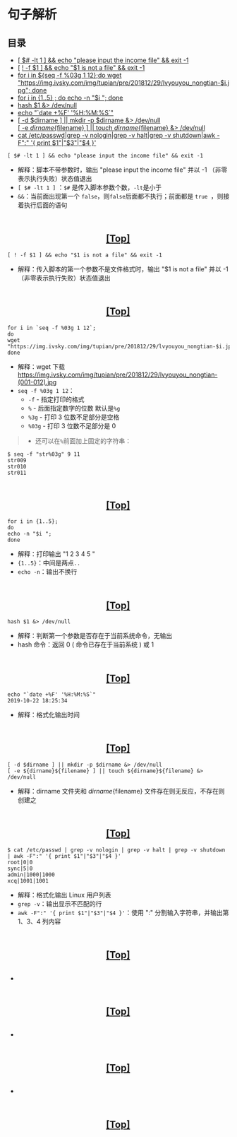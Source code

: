 # 句子解析

## 目录
 * [ [ $# -lt 1 ] && echo "please input the income file" && exit -1](#1)
 * [ [ ! -f $1 ] && echo "$1 is not a file" && exit -1](#2)
 * [for i in ${seq -f %03g 1 12};do wget "https://img.ivsky.com/img/tupian/pre/201812/29/lvyouyou_nongtian-$i.jpg"; done](#3)
 * [for i in {1..5} ; do echo -n "$i "; done](#4)
 * [ hash $1 &> /dev/null](#5)
 * [ echo "\`date +%F' '%H:%M:%S\`" ](#6)
 * [ [ -d $dirname ] || mkdir -p $dirname &> /dev/null<br/>
 [ -e ${dirname}${filename} ] || touch ${dirname}${filename} &> /dev/null](#7)
 * [cat /etc/passwd|grep -v nologin|grep -v halt|grep -v shutdown|awk -F":" '{ print $1"|"$3"|"$4 }'](#8)
 
 
 <span id = "1"></span>
 ``` shell 
 [ $# -lt 1 ] && echo "please input the income file" && exit -1
 ```

 * 解释：脚本不带参数时，输出 "please input the income file" 并以 -1 （非零表示执行失败）状态值退出
 * `[ $# -lt 1 ]` ：`$#` 是传入脚本参数个数，`-lt`是小于
 * `&&`：当前面出现第一个 `false`，则`false`后面都不执行；前面都是  `true `，则接着执行后面的语句

## &nbsp; &nbsp; &nbsp; &nbsp; &nbsp; &nbsp; &nbsp; &nbsp; &nbsp; &nbsp; &nbsp; &nbsp; &nbsp; &nbsp; &nbsp; &nbsp; &nbsp; &nbsp; &nbsp; &nbsp; &nbsp; &nbsp; &nbsp; &nbsp; &nbsp; &nbsp; &nbsp; &nbsp; &nbsp; &nbsp; &nbsp; &nbsp; &nbsp; &nbsp; &nbsp; &nbsp; &nbsp; &nbsp; &nbsp; &nbsp; &nbsp; &nbsp; &nbsp; &nbsp; &nbsp; &nbsp; &nbsp; &nbsp; &nbsp; &nbsp; &nbsp; &nbsp; &nbsp; &nbsp; &nbsp; &nbsp; &nbsp; &nbsp; &nbsp; &nbsp; &nbsp; &nbsp; &nbsp; &nbsp; &nbsp; &nbsp; &nbsp; &nbsp; &nbsp; &nbsp; &nbsp; &nbsp; &nbsp; &nbsp;[[Top]](#目录)

  <span id = "2"></span>
 ``` shell
 [ ! -f $1 ] && echo "$1 is not a file" && exit -1
```
 * 解释：传入脚本的第一个参数不是文件格式时，输出 "$1 is not a file" 并以 -1 （非零表示执行失败）状态值退出
 
## &nbsp; &nbsp; &nbsp; &nbsp; &nbsp; &nbsp; &nbsp; &nbsp; &nbsp; &nbsp; &nbsp; &nbsp; &nbsp; &nbsp; &nbsp; &nbsp; &nbsp; &nbsp; &nbsp; &nbsp; &nbsp; &nbsp; &nbsp; &nbsp; &nbsp; &nbsp; &nbsp; &nbsp; &nbsp; &nbsp; &nbsp; &nbsp; &nbsp; &nbsp; &nbsp; &nbsp; &nbsp; &nbsp; &nbsp; &nbsp; &nbsp; &nbsp; &nbsp; &nbsp; &nbsp; &nbsp; &nbsp; &nbsp; &nbsp; &nbsp; &nbsp; &nbsp; &nbsp; &nbsp; &nbsp; &nbsp; &nbsp; &nbsp; &nbsp; &nbsp; &nbsp; &nbsp; &nbsp; &nbsp; &nbsp; &nbsp; &nbsp; &nbsp; &nbsp; &nbsp; &nbsp; &nbsp; &nbsp; &nbsp;[[Top]](#目录)
 
  <span id = "3"></span>
 ``` shell
 for i in `seq -f %03g 1 12`;
 do 
 wget "https://img.ivsky.com/img/tupian/pre/201812/29/lvyouyou_nongtian-$i.jpg"; 
 done
 ```
 
* 解释：wget 下载 https://img.ivsky.com/img/tupian/pre/201812/29/lvyouyou_nongtian-(001-012).jpg
* `seq -f %03g 1 12`：
  * `-f` -  指定打印的格式
  * `%` -  后面指定数字的位数 默认是`%g`
  * `%3g` - 打印 3 位数不足部分是空格
  * `%03g` - 打印 3 位数不足部分是 0
> * 还可以在`%`前面加上固定的字符串：
``` shell
$ seq -f "str%03g" 9 11
str009
str010
str011
```
## &nbsp; &nbsp; &nbsp; &nbsp; &nbsp; &nbsp; &nbsp; &nbsp; &nbsp; &nbsp; &nbsp; &nbsp; &nbsp; &nbsp; &nbsp; &nbsp; &nbsp; &nbsp; &nbsp; &nbsp; &nbsp; &nbsp; &nbsp; &nbsp; &nbsp; &nbsp; &nbsp; &nbsp; &nbsp; &nbsp; &nbsp; &nbsp; &nbsp; &nbsp; &nbsp; &nbsp; &nbsp; &nbsp; &nbsp; &nbsp; &nbsp; &nbsp; &nbsp; &nbsp; &nbsp; &nbsp; &nbsp; &nbsp; &nbsp; &nbsp; &nbsp; &nbsp; &nbsp; &nbsp; &nbsp; &nbsp; &nbsp; &nbsp; &nbsp; &nbsp; &nbsp; &nbsp; &nbsp; &nbsp; &nbsp; &nbsp; &nbsp; &nbsp; &nbsp; &nbsp; &nbsp; &nbsp; &nbsp; &nbsp;[[Top]](#目录)

 <span id = "4"></span>
``` shell
for i in {1..5}; 
do 
echo -n "$i "; 
done
```
* 解释：打印输出 "1 2 3 4 5 "
* `{1..5}`：中间是两点`..`
* `echo -n`：输出不换行

## &nbsp; &nbsp; &nbsp; &nbsp; &nbsp; &nbsp; &nbsp; &nbsp; &nbsp; &nbsp; &nbsp; &nbsp; &nbsp; &nbsp; &nbsp; &nbsp; &nbsp; &nbsp; &nbsp; &nbsp; &nbsp; &nbsp; &nbsp; &nbsp; &nbsp; &nbsp; &nbsp; &nbsp; &nbsp; &nbsp; &nbsp; &nbsp; &nbsp; &nbsp; &nbsp; &nbsp; &nbsp; &nbsp; &nbsp; &nbsp; &nbsp; &nbsp; &nbsp; &nbsp; &nbsp; &nbsp; &nbsp; &nbsp; &nbsp; &nbsp; &nbsp; &nbsp; &nbsp; &nbsp; &nbsp; &nbsp; &nbsp; &nbsp; &nbsp; &nbsp; &nbsp; &nbsp; &nbsp; &nbsp; &nbsp; &nbsp; &nbsp; &nbsp; &nbsp; &nbsp; &nbsp; &nbsp; &nbsp; &nbsp;[[Top]](#目录)

<span id = "5"></span>
 
 ```
 hash $1 &> /dev/null
 ```
 
 * 解释：判断第一个参数是否存在于当前系统命令，无输出
 * hash 命令：返回 0 ( 命令已存在于当前系统 ) 或 1
 
## &nbsp; &nbsp; &nbsp; &nbsp; &nbsp; &nbsp; &nbsp; &nbsp; &nbsp; &nbsp; &nbsp; &nbsp; &nbsp; &nbsp; &nbsp; &nbsp; &nbsp; &nbsp; &nbsp; &nbsp; &nbsp; &nbsp; &nbsp; &nbsp; &nbsp; &nbsp; &nbsp; &nbsp; &nbsp; &nbsp; &nbsp; &nbsp; &nbsp; &nbsp; &nbsp; &nbsp; &nbsp; &nbsp; &nbsp; &nbsp; &nbsp; &nbsp; &nbsp; &nbsp; &nbsp; &nbsp; &nbsp; &nbsp; &nbsp; &nbsp; &nbsp; &nbsp; &nbsp; &nbsp; &nbsp; &nbsp; &nbsp; &nbsp; &nbsp; &nbsp; &nbsp; &nbsp; &nbsp; &nbsp; &nbsp; &nbsp; &nbsp; &nbsp; &nbsp; &nbsp; &nbsp; &nbsp; &nbsp; &nbsp;[[Top]](#目录)

<span id = "6"></span>
  
 ```
 echo "`date +%F' '%H:%M:%S`"
 2019-10-22 18:25:34
 ```
 
 * 解释：格式化输出时间
 
## &nbsp; &nbsp; &nbsp; &nbsp; &nbsp; &nbsp; &nbsp; &nbsp; &nbsp; &nbsp; &nbsp; &nbsp; &nbsp; &nbsp; &nbsp; &nbsp; &nbsp; &nbsp; &nbsp; &nbsp; &nbsp; &nbsp; &nbsp; &nbsp; &nbsp; &nbsp; &nbsp; &nbsp; &nbsp; &nbsp; &nbsp; &nbsp; &nbsp; &nbsp; &nbsp; &nbsp; &nbsp; &nbsp; &nbsp; &nbsp; &nbsp; &nbsp; &nbsp; &nbsp; &nbsp; &nbsp; &nbsp; &nbsp; &nbsp; &nbsp; &nbsp; &nbsp; &nbsp; &nbsp; &nbsp; &nbsp; &nbsp; &nbsp; &nbsp; &nbsp; &nbsp; &nbsp; &nbsp; &nbsp; &nbsp; &nbsp; &nbsp; &nbsp; &nbsp; &nbsp; &nbsp; &nbsp; &nbsp; &nbsp;[[Top]](#目录)

<span id = "7"></span>
  
 ```
 [ -d $dirname ] || mkdir -p $dirname &> /dev/null
 [ -e ${dirname}${filename} ] || touch ${dirname}${filename} &> /dev/null 
 ```
 
 * 解释：dirname 文件夹和 ${dirname}${filename} 文件存在则无反应，不存在则创建之
 
 
## &nbsp; &nbsp; &nbsp; &nbsp; &nbsp; &nbsp; &nbsp; &nbsp; &nbsp; &nbsp; &nbsp; &nbsp; &nbsp; &nbsp; &nbsp; &nbsp; &nbsp; &nbsp; &nbsp; &nbsp; &nbsp; &nbsp; &nbsp; &nbsp; &nbsp; &nbsp; &nbsp; &nbsp; &nbsp; &nbsp; &nbsp; &nbsp; &nbsp; &nbsp; &nbsp; &nbsp; &nbsp; &nbsp; &nbsp; &nbsp; &nbsp; &nbsp; &nbsp; &nbsp; &nbsp; &nbsp; &nbsp; &nbsp; &nbsp; &nbsp; &nbsp; &nbsp; &nbsp; &nbsp; &nbsp; &nbsp; &nbsp; &nbsp; &nbsp; &nbsp; &nbsp; &nbsp; &nbsp; &nbsp; &nbsp; &nbsp; &nbsp; &nbsp; &nbsp; &nbsp; &nbsp; &nbsp; &nbsp; &nbsp;[[Top]](#目录)

<span id = "8"></span>
  
 ``` shell
$ cat /etc/passwd | grep -v nologin | grep -v halt | grep -v shutdown | awk -F":" '{ print $1"|"$3"|"$4 }'
root|0|0
sync|5|0
admin|1000|1000
xcq|1001|1001
 ```
 * 解释：格式化输出 Linux 用户列表
 * `grep -v`：输出显示不匹配的行
 * `awk -F":" '{ print $1"|"$3"|"$4 }'`：使用 ":" 分割输入字符串，并输出第 1、3、4 列内容
 
## &nbsp; &nbsp; &nbsp; &nbsp; &nbsp; &nbsp; &nbsp; &nbsp; &nbsp; &nbsp; &nbsp; &nbsp; &nbsp; &nbsp; &nbsp; &nbsp; &nbsp; &nbsp; &nbsp; &nbsp; &nbsp; &nbsp; &nbsp; &nbsp; &nbsp; &nbsp; &nbsp; &nbsp; &nbsp; &nbsp; &nbsp; &nbsp; &nbsp; &nbsp; &nbsp; &nbsp; &nbsp; &nbsp; &nbsp; &nbsp; &nbsp; &nbsp; &nbsp; &nbsp; &nbsp; &nbsp; &nbsp; &nbsp; &nbsp; &nbsp; &nbsp; &nbsp; &nbsp; &nbsp; &nbsp; &nbsp; &nbsp; &nbsp; &nbsp; &nbsp; &nbsp; &nbsp; &nbsp; &nbsp; &nbsp; &nbsp; &nbsp; &nbsp; &nbsp; &nbsp; &nbsp; &nbsp; &nbsp; &nbsp;[[Top]](#目录)

<span id = ""></span>
  
 ```
 
 ```
 
 *
 
## &nbsp; &nbsp; &nbsp; &nbsp; &nbsp; &nbsp; &nbsp; &nbsp; &nbsp; &nbsp; &nbsp; &nbsp; &nbsp; &nbsp; &nbsp; &nbsp; &nbsp; &nbsp; &nbsp; &nbsp; &nbsp; &nbsp; &nbsp; &nbsp; &nbsp; &nbsp; &nbsp; &nbsp; &nbsp; &nbsp; &nbsp; &nbsp; &nbsp; &nbsp; &nbsp; &nbsp; &nbsp; &nbsp; &nbsp; &nbsp; &nbsp; &nbsp; &nbsp; &nbsp; &nbsp; &nbsp; &nbsp; &nbsp; &nbsp; &nbsp; &nbsp; &nbsp; &nbsp; &nbsp; &nbsp; &nbsp; &nbsp; &nbsp; &nbsp; &nbsp; &nbsp; &nbsp; &nbsp; &nbsp; &nbsp; &nbsp; &nbsp; &nbsp; &nbsp; &nbsp; &nbsp; &nbsp; &nbsp; &nbsp;[[Top]](#目录)

<span id = ""></span>
  
 ```
 
 ```
 
 *
 
## &nbsp; &nbsp; &nbsp; &nbsp; &nbsp; &nbsp; &nbsp; &nbsp; &nbsp; &nbsp; &nbsp; &nbsp; &nbsp; &nbsp; &nbsp; &nbsp; &nbsp; &nbsp; &nbsp; &nbsp; &nbsp; &nbsp; &nbsp; &nbsp; &nbsp; &nbsp; &nbsp; &nbsp; &nbsp; &nbsp; &nbsp; &nbsp; &nbsp; &nbsp; &nbsp; &nbsp; &nbsp; &nbsp; &nbsp; &nbsp; &nbsp; &nbsp; &nbsp; &nbsp; &nbsp; &nbsp; &nbsp; &nbsp; &nbsp; &nbsp; &nbsp; &nbsp; &nbsp; &nbsp; &nbsp; &nbsp; &nbsp; &nbsp; &nbsp; &nbsp; &nbsp; &nbsp; &nbsp; &nbsp; &nbsp; &nbsp; &nbsp; &nbsp; &nbsp; &nbsp; &nbsp; &nbsp; &nbsp; &nbsp;[[Top]](#目录)

<span id = ""></span>
  
 ```
 
 ```
 
 *
 
## &nbsp; &nbsp; &nbsp; &nbsp; &nbsp; &nbsp; &nbsp; &nbsp; &nbsp; &nbsp; &nbsp; &nbsp; &nbsp; &nbsp; &nbsp; &nbsp; &nbsp; &nbsp; &nbsp; &nbsp; &nbsp; &nbsp; &nbsp; &nbsp; &nbsp; &nbsp; &nbsp; &nbsp; &nbsp; &nbsp; &nbsp; &nbsp; &nbsp; &nbsp; &nbsp; &nbsp; &nbsp; &nbsp; &nbsp; &nbsp; &nbsp; &nbsp; &nbsp; &nbsp; &nbsp; &nbsp; &nbsp; &nbsp; &nbsp; &nbsp; &nbsp; &nbsp; &nbsp; &nbsp; &nbsp; &nbsp; &nbsp; &nbsp; &nbsp; &nbsp; &nbsp; &nbsp; &nbsp; &nbsp; &nbsp; &nbsp; &nbsp; &nbsp; &nbsp; &nbsp; &nbsp; &nbsp; &nbsp; &nbsp;[[Top]](#目录)

